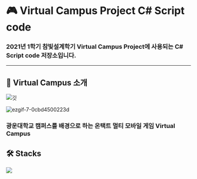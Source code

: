 # 🎮 Virtual Campus Project C# Script code

### 2021년 1학기 참빛설계학기 Virtual Campus Project에 사용되는 C# Script code 저장소입니다.   


---    
     


## :game_die: Virtual Campus 소개

![깃](https://user-images.githubusercontent.com/65541248/116594491-3b7c8100-a95d-11eb-9261-03bfd4ad1e93.gif)

![ezgif-7-0cbd4500223d](https://user-images.githubusercontent.com/65541248/116594514-420af880-a95d-11eb-952c-3894377af795.gif)


### 광운대학교 캠퍼스를 배경으로 하는 온택트 멀티 모바일 게임 Virtual Campus    

## 🛠 Stacks

<img src="https://firebasestorage.googleapis.com/v0/b/mangoplate-a1a46.appspot.com/o/virtualcampus%20stacks.jpg?alt=media&token=7a8c9fbd-2f5d-4b31-ad54-3a1286d9694c" >

